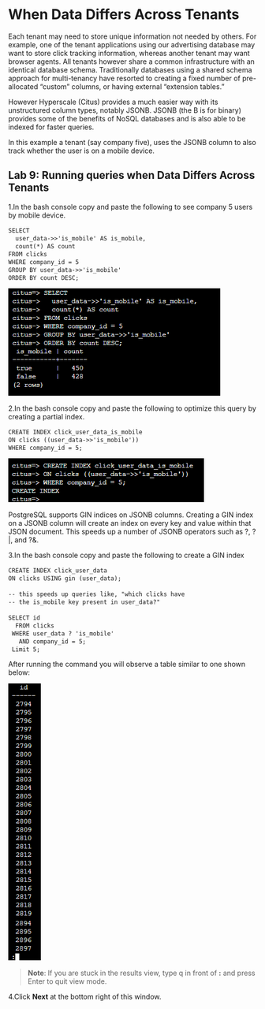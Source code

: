 # When Data Differs Across Tenants

Each tenant may need to store unique information not needed by others. For example, one of the tenant applications using our advertising database may want to store click tracking information, whereas another tenant may want browser agents. All tenants however share a common infrastructure with an identical database schema.
Traditionally databases using a shared schema approach for multi-tenancy have resorted to creating a fixed number of pre-allocated “custom” columns, or having external “extension tables.” 

However Hyperscale (Citus) provides a much easier way with its unstructured column types, notably JSONB. JSONB (the B is for binary) provides some of the benefits of NoSQL databases and is also able to be indexed for faster queries.

In this example a tenant (say company five), uses the JSONB column to also track whether the user is on a mobile device.

## **Lab 9: Running queries when Data Differs Across Tenants**

1.In the bash console copy and paste the following to see company 5 users by mobile device.

```
SELECT
  user_data->>'is_mobile' AS is_mobile,
  count(*) AS count
FROM clicks
WHERE company_id = 5
GROUP BY user_data->>'is_mobile'
ORDER BY count DESC;
```

  ![](Images/16query.png)
  
2.In the bash console copy and paste the following to optimize this query by creating a partial index.

```
CREATE INDEX click_user_data_is_mobile
ON clicks ((user_data->>'is_mobile'))
WHERE company_id = 5;
```

  ![](Images/17query.png)
  
PostgreSQL supports GIN indices on JSONB columns. Creating a GIN index on a JSONB column will create an index on every key and value within that JSON document. This speeds up a number of JSONB operators such as ?, ?|, and ?&.

3.In the bash console copy and paste the following to create a GIN index

```
CREATE INDEX click_user_data
ON clicks USING gin (user_data);

-- this speeds up queries like, "which clicks have
-- the is_mobile key present in user_data?"

SELECT id
  FROM clicks
 WHERE user_data ? 'is_mobile'
   AND company_id = 5;
 Limit 5; 
```

After running the command you will observe a table similar to one shown below:

  ![](Images/18query.png)
  
> **Note**: If you are stuck in the results view, type q in front of **:** and press Enter to quit view mode.
  
4.Click **Next** at the bottom right of this window.
